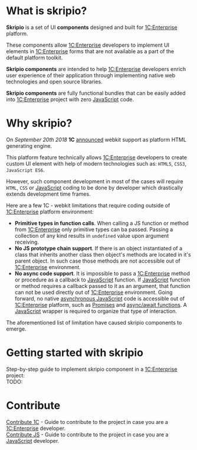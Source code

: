 # What is skripio?
**Skripio** is a set of UI **components** designed and built for [1C:Enterprise](https://www.1ci.com/developers/) platform. 

These components allow [1C:Enterprise](https://www.1ci.com/developers/) developers to implement UI elements in [1C:Enterprise](https://www.1ci.com/developers/) forms that are not available as a part of the default platform toolkit.  

**Skripio components** are intended to help [1C:Enterprise](https://www.1ci.com/developers/) developers enrich user experience of their application through implementing native web technologies and open source libraries.

**Skripio components** are fully functional bundles that can be easily added into [1C:Enterprise](https://www.1ci.com/developers/) project with zero [JavaScript](https://developer.mozilla.org/en-US/docs/Web/JavaScript) code.

# Why skripio?

On _September 20th 2018_ **1C** [announced](https://wonderland.v8.1c.ru/blog/perevod-klientskikh-prilozheniy-dlya-windows-na-ispolzovanie-webkit-optimizatsiya-otobrazheniya-html/) webkit support as platform HTML generating engine. 

This platform feature technically allows [1C:Enterprise](https://www.1ci.com/developers/) developers to create custom UI element with help of modern technologies such as: `HTML5`, `CSS3`, `JavaScript ES6`.

However, such component development in most of the cases will require `HTML`, `CSS` or [JavaScript](https://developer.mozilla.org/en-US/docs/Web/JavaScript) coding to be done by developer which drastically extends development time frames.

Here are a few 1C - webkit limitations that require coding outside of [1C:Enterprise](https://www.1ci.com/developers/) platform environment:

- **Primitive types in function calls**. When calling a JS function or method from [1C:Enterprise](https://www.1ci.com/developers/) only primitive types can ba passed. Passing a collection of any kind results in `undefined` value upon argument receiving.
- **No JS prototype chain support**. If there is an object instantiated of a class that inherits another class then object's methods are located in it's parent object. In such case those methods are not accessible out of [1C:Enterprise](https://www.1ci.com/developers/) environment.
- **No async code support**. It is impossible to pass a [1C:Enterprise](https://www.1ci.com/developers/) method or procedure as a callback to [JavaScript](https://developer.mozilla.org/en-US/docs/Web/JavaScript) function. If [JavaScript](https://developer.mozilla.org/en-US/docs/Web/JavaScript) function or method requires a callback passed to it as an argument, that function can not be used directly out of [1C:Enterprise](https://www.1ci.com/developers/) environment. Going forward, no native [asynchronous JavaScript](https://developer.mozilla.org/en-US/docs/Learn/JavaScript/Asynchronous/Introducing) code is accessible out of [1C:Enterprise](https://www.1ci.com/developers/) platform, such as [Promises](https://developer.mozilla.org/en-US/docs/Web/JavaScript/Guide/Using_promises) and [async/await functions](https://developer.mozilla.org/en-US/docs/Web/JavaScript/Reference/Statements/async_function). A [JavaScript](https://developer.mozilla.org/en-US/docs/Web/JavaScript) wrapper is required to organize that type of interaction.

The aforementioned list of limitation have caused skripio components to emerge.

# Getting started with skripio

Step-by-step guide to implement skripio component in a [1C:Enterprise](https://www.1ci.com/developers/) project:  
TODO:

# Contribute

[Contribute 1C](https://github.com/fmecgroup/skripio-intro/blob/master/CONTRIBUTE1C.MD) - Guide to contribute to the project in case you are a [1C:Enterprise](https://www.1ci.com/developers/) developer.  
[Contribute JS](https://github.com/fmecgroup/skripio-intro/blob/master/CONTRIBUTEJS.MD) - Guide to contribute to the project in case you are a [JavaScript](https://developer.mozilla.org/en-US/docs/Web/JavaScript) developer.
